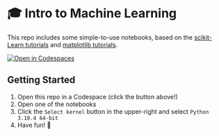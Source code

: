 # 🎓 Intro to Machine Learning

This repo includes some simple-to-use notebooks, based on the [scikit-Learn tutorials](https://scikit-learn.org/stable/tutorial/basic/tutorial.html#an-introduction-to-machine-learning-with-scikit-learn) and [matplotlib tutorials](https://matplotlib.org/stable/tutorials/introductory/pyplot.html).

[![Open in Codespaces](https://github.com/codespaces/badge.svg)](https://codespaces.new?repo=lostintangent/intro-to-ml)

## Getting Started

1. Open this repo in a Codespace (click the button above!)
2. Open one of the notebooks
3. Click the `Select kernel` button in the upper-right and select `Python 3.10.4 64-bit`
4. Have fun! 🚀
